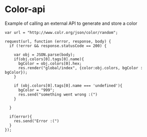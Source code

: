 Color-api
=========

Example of calling an external API to generate and store a color

    
    var url = "http://www.colr.org/json/color/random";
  
    request(url, function (error, response, body) {
      if (!error && response.statusCode == 200) {
  
        var obj = JSON.parse(body);
        if(obj.colors[0].tags[0].name){
          bgColor = obj.colors[0].hex;
          res.render("global/index", {color:obj.colors, bgColor : bgColor});
        }
        
        if (obj.colors[0].tags[0].name === 'undefined'){
          bgColor = "999";
          res.send("something went wrong :(")
        }
        
      }
      
      if(error){
        res.send("Error :(")
      }
    });
